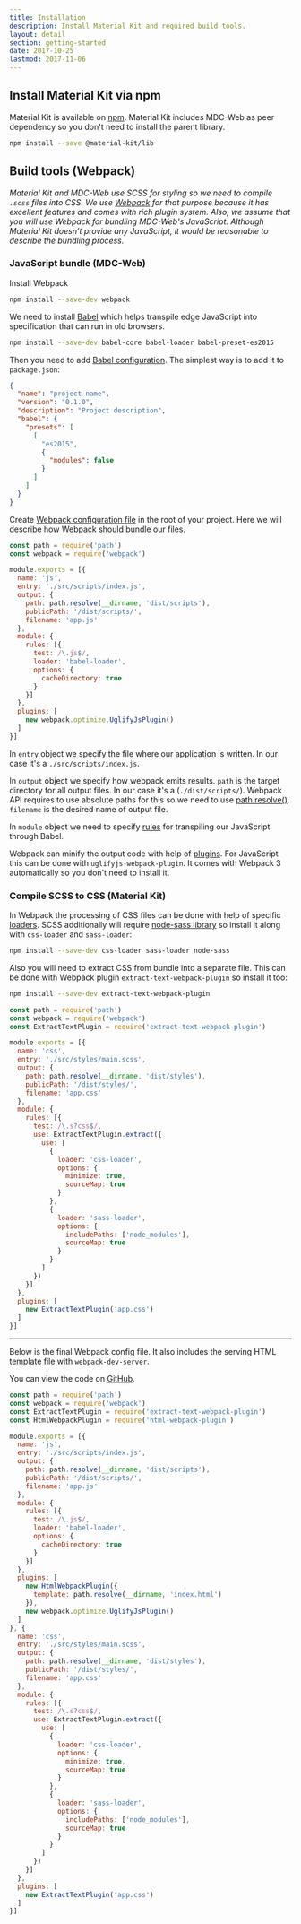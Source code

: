 ```yaml
---
title: Installation
description: Install Material Kit and required build tools.
layout: detail
section: getting-started
date: 2017-10-25
lastmod: 2017-11-06
---
```


## Install Material Kit via npm

Material Kit is available on [npm](https://npmjs.com/@material-kit/lib). Material Kit includes
MDC-Web as peer dependency so you don't need to install the parent library.

```bash
npm install --save @material-kit/lib
```

## Build tools (Webpack)

_Material Kit and MDC-Web use SCSS for styling so we need to compile `.scss` files into CSS.
We use [Webpack](https://webpack.js.org/) for that purpose because it has excellent features
and comes with rich plugin system. Also, we assume that you will use Webpack for bundling MDC-Web's
JavaScript. Although Material Kit doesn’t provide any JavaScript, it would be reasonable to
describe the bundling process._

### JavaScript bundle (MDC-Web)

Install Webpack

```bash
npm install --save-dev webpack
```

We need to install [Babel](https://babeljs.io) which helps transpile edge JavaScript into
specification that can run in old browsers.

```bash
npm install --save-dev babel-core babel-loader babel-preset-es2015
```

Then you need to add [Babel configuration](https://babeljs.io/docs/usage/babelrc/). The simplest way is to add it to `package.json`:

```json
{
  "name": "project-name",
  "version": "0.1.0",
  "description": "Project description",
  "babel": {
    "presets": [
      [
        "es2015",
        {
          "modules": false
        }
      ]
    ]
  }
}
```

Create [Webpack configuration file](https://webpack.js.org/configuration/) in the root of your
project. Here we will describe how Webpack should bundle our files.

```js
const path = require('path')
const webpack = require('webpack')

module.exports = [{
  name: 'js',
  entry: './src/scripts/index.js',
  output: {
    path: path.resolve(__dirname, 'dist/scripts'),
    publicPath: '/dist/scripts/',
    filename: 'app.js'
  },
  module: {
    rules: [{
      test: /\.js$/,
      loader: 'babel-loader',
      options: {
        cacheDirectory: true
      }
    }]
  },
  plugins: [
    new webpack.optimize.UglifyJsPlugin()
  ]
}]
```

In `entry` object we specify the file where our application is written. In our case it's a
`./src/scripts/index.js`.

In `output` object we specify how webpack emits results. `path` is the target directory for all
output files. In our case it's a (`./dist/scripts/`). Webpack API requires to use absolute paths
for this so we need to use
[path.resolve()](https://nodejs.org/docs/latest/api/path.html#path_path_resolve_paths).
`filename` is the desired name of output file.

In `module` object we need to specify
[rules](https://webpack.js.org/configuration/module/#module-rules) for transpiling our JavaScript
through Babel.

Webpack can minify the output code with help of [plugins](https://webpack.js.org/concepts/plugins/).
For JavaScript this can be done with `uglifyjs-webpack-plugin`. It comes with Webpack 3
automatically so you don't need to install it.

### Compile SCSS to CSS (Material Kit)

In Webpack the processing of CSS files can be done with help of specific
[loaders](https://webpack.js.org/concepts/#loaders). SCSS additionally will require
[node-sass library](https://www.npmjs.com/package/node-sass) so install it along with
`css-loader` and `sass-loader`:

```bash
npm install --save-dev css-loader sass-loader node-sass
```

Also you will need to extract CSS from bundle into a separate file. This can be done with Webpack
plugin `extract-text-webpack-plugin` so install it too:

```bash
npm install --save-dev extract-text-webpack-plugin
```

```js
const path = require('path')
const webpack = require('webpack')
const ExtractTextPlugin = require('extract-text-webpack-plugin')

module.exports = [{
  name: 'css',
  entry: './src/styles/main.scss',
  output: {
    path: path.resolve(__dirname, 'dist/styles'),
    publicPath: '/dist/styles/',
    filename: 'app.css'
  },
  module: {
    rules: [{
      test: /\.s?css$/,
      use: ExtractTextPlugin.extract({
        use: [
          {
            loader: 'css-loader',
            options: {
              minimize: true,
              sourceMap: true
            }
          },
          {
            loader: 'sass-loader',
            options: {
              includePaths: ['node_modules'],
              sourceMap: true
            }
          }
        ]
      })
    }]
  },
  plugins: [
    new ExtractTextPlugin('app.css')
  ]
}]
```

<hr class="mk-my--md">

Below is the final Webpack config file. It also includes the serving HTML template file with
`webpack-dev-server`.

You can view the code on [GitHub](https://github.com/webdenimsamples/material-kit-vanillajs).

```js
const path = require('path')
const webpack = require('webpack')
const ExtractTextPlugin = require('extract-text-webpack-plugin')
const HtmlWebpackPlugin = require('html-webpack-plugin')

module.exports = [{
  name: 'js',
  entry: './src/scripts/index.js',
  output: {
    path: path.resolve(__dirname, 'dist/scripts'),
    publicPath: '/dist/scripts/',
    filename: 'app.js'
  },
  module: {
    rules: [{
      test: /\.js$/,
      loader: 'babel-loader',
      options: {
        cacheDirectory: true
      }
    }]
  },
  plugins: [
    new HtmlWebpackPlugin({
      template: path.resolve(__dirname, 'index.html')
    }),
    new webpack.optimize.UglifyJsPlugin()
  ]
}, {
  name: 'css',
  entry: './src/styles/main.scss',
  output: {
    path: path.resolve(__dirname, 'dist/styles'),
    publicPath: '/dist/styles/',
    filename: 'app.css'
  },
  module: {
    rules: [{
      test: /\.s?css$/,
      use: ExtractTextPlugin.extract({
        use: [
          {
            loader: 'css-loader',
            options: {
              minimize: true,
              sourceMap: true
            }
          },
          {
            loader: 'sass-loader',
            options: {
              includePaths: ['node_modules'],
              sourceMap: true
            }
          }
        ]
      })
    }]
  },
  plugins: [
    new ExtractTextPlugin('app.css')
  ]
}]
```
